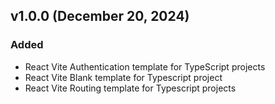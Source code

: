 ## v1.0.0 (December 20, 2024)

### Added

-   React Vite Authentication template for TypeScript projects
-   React Vite Blank template for Typescript project
-   React Vite Routing template for Typescript projects
